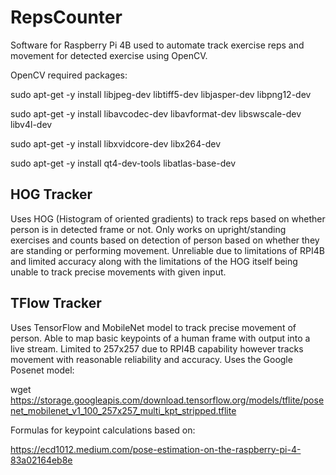 # RepsCounter
Software for Raspberry Pi 4B used to automate track exercise reps and movement for detected exercise using OpenCV. 

OpenCV required packages:

sudo apt-get -y install libjpeg-dev libtiff5-dev libjasper-dev libpng12-dev  

sudo apt-get -y install libavcodec-dev libavformat-dev libswscale-dev libv4l-dev  

sudo apt-get -y install libxvidcore-dev libx264-dev  

sudo apt-get -y install qt4-dev-tools libatlas-base-dev


## HOG Tracker
Uses HOG (Histogram of oriented gradients) to track reps based on whether person is in detected frame or not. Only works on upright/standing exercises and counts based on detection of person based on whether they are standing or performing movement. Unreliable due to limitations of RPI4B and limited accuracy along with the limitations of the HOG itself being unable to track precise movements with given input.

## TFlow Tracker
Uses TensorFlow and MobileNet model to track precise movement of person. Able to map basic keypoints of a human frame with output into a live stream. Limited to 257x257 due to RPI4B capability however tracks movement with reasonable reliability and accuracy. Uses the Google Posenet model:

wget https://storage.googleapis.com/download.tensorflow.org/models/tflite/posenet_mobilenet_v1_100_257x257_multi_kpt_stripped.tflite

Formulas for keypoint calculations based on:

https://ecd1012.medium.com/pose-estimation-on-the-raspberry-pi-4-83a02164eb8e

